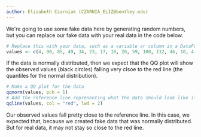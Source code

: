 ```yaml
---
author: Elizabeth Czarniak (CZARNIA_ELIZ@bentley.edu)
---
```


We're going to use some fake data here by generating random numbers, but you can replace our fake data with your real data in the code below.

```R
# Replace this with your data, such as a variable or column in a DataFrame
values <- c(4, 90, 85, 49, 34, 23, 17, 10, 20, 59, 100, 112, 46, 10, 4, 39, 24, 77, 63, 23, 67, 109, 70)
```

If the data is normally distributed, then we expect that the QQ plot will show the observed values (black circles) falling very clsoe to the red line (the quantiles for the normal distribution).

```R
# Make a QQ plot for the data
qqnorm(values, pch = 1)
# Add the reference line representing what the data should look like if normally distributed
qqline(values, col = "red", lwd = 2)
```

Our observed values fall pretty close to the reference line.  In this case, we expected that, because we created fake data that was normally distributed.  But for real data, it may not stay so close to the red line.
